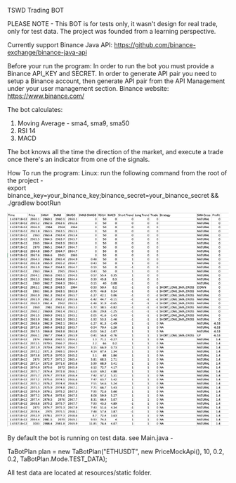 TSWD Trading BOT

PLEASE NOTE - 
This BOT is for tests only, it wasn't design for real trade, only for test data.
The project was founded from a learning perspective.

Currently support Binance Java API: https://github.com/binance-exchange/binance-java-api

Before your run the program:
In order to run the bot you must provide a Binance API_KEY and SECRET.
In order to generate API pair you need to setup a Binance account, then generate API pair 
from the API Management under your user management section.
Binance website: https://www.binance.com/

The bot calculates:
1. Moving Average - sma4, sma9, sma50
2. RSI 14
3. MACD

The bot knows all the time the direction of the market, and execute a trade once there's an indicator from one of the signals.


How To run the program:
Linux: run the following command from the root of the project -  
    export binance_key=your_binance_key;binance_secret=your_binance_secret && ./gradlew bootRun


![alt text](https://github.com/dotanraz/tswd-trading-bot/blob/master/output_examples/data_output.png?raw=true)


By default the bot is running on test data.
see Main.java -

TaBotPlan plan = new TaBotPlan("ETHUSDT", new PriceMockApi(), 10, 0.2, 0.2, TaBotPlan.Mode.TEST_DATA);

All test data are located at resources/static folder.
